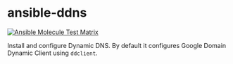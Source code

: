 # ansible-ddns

[![Ansible Molecule Test Matrix](https://github.com/nfaction/ansible-ddns/actions/workflows/molecule.yml/badge.svg)](https://github.com/nfaction/ansible-ddns/actions/workflows/molecule.yml)

Install and configure Dynamic DNS. By default it configures Google Domain Dynamic Client using `ddclient`.
